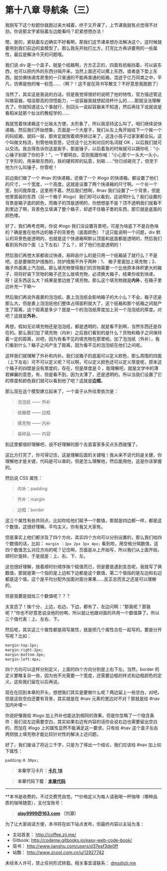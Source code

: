第十八章 导航条（三）
===

我刚写下这个标题你就跑过来大喊着，终于又开课了，上节课我就有点觉得不对劲，你说那文字紧贴着左边能看吗？赶紧想想办法！

嗯，是的，紧贴着左边确实不好看啊，那我们这节课来想办法解决这个。这时候就要用到我们前边的盒模型了。那么我先开始打比方，打完比方再讲要用的一些属性，最后是解决今天的问题哦。

我们说 div 是一个盒子，就是个纸箱啊，方方正正的，四面有纸板挡着，可以装东西，也可以把内外的东西分隔开来，当然上面还可以摞上东西，或者底下垫上东西。就仿佛快递库房里的一只普通的不能再普通的纸箱，混迹于亿万同类之中，平凡，仿佛是他的唯一标签……（啊？！这不是在简书写散文？不好意思我跑题了）

当然了，其实这是我说的白话，但是我觉得很好的说明了他的特性，官方描述管这叫做容器，咱没那高的领悟能力，一说容器我就想起烧杯什么的……那就没法理解去了。你就知道这么个事就行，别回头一说起容器来不知道，然后再往下说就说是看稻米鼠那个扯淡的教程学的……

我就觉着快递箱这个比喻太方便，太形象了，所以我坚持这么叫了。咱们继续说快递箱，然后我们开始想象，页面是一个大屋子，我们从左上角开始往下一个挨一个的码纸箱，就码一层，那肯定就按着顺序排过来了，这连小孩子过家家都会玩。这个叫做文档流，别管他啥意思，记住这个比方和对应的名词就 OK ，以后我们就可以交流。我总得告诉你这是扳手，那是锤子，以后着急的时候就可以跟你吼：“小心锤子别砸了你的手！”，一下都明白，否则我跟你喊：“小心那个一头大一头小，丁字形的，用来砸东西的，铁的硬邦邦的玩意，别砸……”你已经砸完了，但至于他为什么叫锤子，你管呢！

前边我们做了一个 #nav 的快递箱，还做了一个 #logo 的快递箱。都设置了他们的尺寸，一个宽度，一个高度。这就是设置了两个快递箱的尺寸啊。一个长一个宽，别问我厚度，这里用不着。然后我们想啊，#nav 我们设置了一个背景，但是他里面装的东西（另一个箱子 #logo）我们却可以看到，这说明什么？我们设置的背景是箱子底的颜色，而箱子的顶是透明的，你想想是不是？顶不透明我们就看不到里边了啊，背景色又填满了整个箱子，却遮不住箱子里的东西，那它就是底面的颜色喽。

好了，我们再考虑啊，你说 #logo 我们没设置背景吧，可是为啥底下不是白色啥的？确是套在他外边的箱子的背景色（底面颜色）？这只能说明一个问题，div 默认的背景色是透明的，也就是这个快递箱啊默认顶面和底面都是透明的，然后我们看到另外四个面（上下左右）了么？，好了他们也是透明的！

然后我们再想大家都收过快递，易碎品什么的是只用一个纸箱装了就行么？不是吧，总是要做防护措施的，防护措施不外乎两种：1、 箱子里面加上填充物；2、箱子外面裹上汽泡纸。那么填充物使得我们的货物需要一个比他原本体积更大的箱子，将将好装下货物的箱子还怎么放填充物，必须换大箱子，结果你收到快递，呀！这东西这么大？结果是里边放了填充物。那么这个填充物就是**内补**，在箱子里边补充一下嘛～

然后我们再说外面裹的泡泡纸，裹上泡泡纸会影响箱子的大小么？不会，箱子还是那么大，但是裹上泡泡纸他们整体占得面积就大了，这个纸箱和那个纸箱之间就产生了距离，这个距离是多少？就是一个的泡泡纸厚度加上另一个泡泡纸的厚度。对吧？这就是**外补**。

再想，假如无论填充物还是泡泡纸，都是透明的，就是看不到啊，当然东西还是存在的。那么我们加了填充物（内补）之后我们看到的是什么？货物和箱子之间保持着一定的距离，对吧，因为有看不见的填充物在那里呢。加了泡泡纸（外补），我们看到什么？箱子之间产生了距离，因为看不见的泡泡纸在他们之间呢。

这样我们就理解了外补和内补。我们说箱子的底面可以定义颜色，那么周围的四面（上下左右）可不可以定义呢？可以啊，可以定义颜色还可以定义厚度呢，原本这个箱子的四壁是没有厚度的，存在，但是厚度是 0 ，能理解吧，就是文学中的薄若蝉翼的意思，有，但是看不到，因为太薄了，还是透明的。所以当我们设置了它的厚度和颜色我们就可以看到他了吧？这就是**边框**。

那么现在这个模型建立起来了，一个盒子从外往里依次是：

> 泡泡纸 —— 外补

> 纸箱壁 —— 边框

> 填充物 —— 内补

> 易碎品 —— 内容

到这里都很好理解吧，说不好理解的那个去首富家多买点东西就懂了。

这比方打完了，你可得记住，这是理解后面的关键哦！我从来不说代码是关健，你理解他才是关键，代码是可以查的，但是怎么理解他，然后能用他，这是你该掌握的。

然后说 CSS 属性：

> 内补：padding

> 外补：margin

> 边框：border

这三个属性有些共同点，比如你给他们赋予一个数值，那就是四边都一样，都是这个数值，这很好理解。平均主义，你有我又大家有。

但是事实上他们都涉及了四个方向，其实四个方向可以分别设置的，那么我们给四个数值的话，比如： `margin
：1px 2px 3px 4px;` 看到啦，用空格分隔数值，这四个数值怎么对应方向的呢？记住啊，页面是从上开始写，所以我们从上面开始，顺时针旋转，于是就是：上、右、下、左。

这也很好理解，按着顺时针顺序挨个赋值而已，但是要是遇到变态呢，我就写了俩数值，那就是第一个指的是上边和下边都是这个数值，第二个值指的是左边和右边都是这个值。这个是平均分配外加面对面分果果……反正总而言之还是可以理解的。

但是我要是就给三个数值呢？？？

太变态了！挨个分，上边，右边，下边，都有了，左边问啊：“那我呢？那我呢？”你也不好意思说没他的份啊，所以就让他跟对面的共用一个数值算了。所以三个值代表：上、左右、下。

然后呢，其实这三个属性都是简写属性，就是把几个属性合在一起写的。要是分开写呢？比如：

```css
margin-top:1px;
margin-right:2px;
margin-bottom:3px;
margin-left:4px;
```
四个方向可以这样分别定义，上面的四个方向分别是上右下左。当然，border 的定义要略复杂一些，因为他不光需要一个宽度，还需要边框的样式和边框颜色的定义。这些我们留在以后再说。

现在在回到本章的开头，想想我们其实是要做什么呢？两边留上一些空白，对吧，但是这些空白还要有背景，其实就是在 #nav 元素的里边对不对？那就是给 #nav 加内补喽～

你说好像我给 #logo 加上外补也能达到相同的效果，但是你忽略了一个隐含条件：我们说左边需要空白，其实如果右边有内容的话你会说右边也需要留出空白的，而加在 #logo 上的属性显然不能满足这一要求。只有给 #nav 这个盒子左右两侧放上填充物才能比较针对性的解决上述问题。

好了，我们废话了将近三千字，只是为了得出一个结论，我们应该给 #nav 加上如下属性：

```css
padding:0 30px;
```

> **本章学习卡片：[卡片 18](http://coffee.zji.me/scard.html?name=chapter18)**

> **本章代码下载：[本章代码](http://coffee.zji.me/show-code/18.zip)**

---

**本书是收费的，不过交费凭自觉。**价格定义为每人请我喝一杯咖啡（哪种品质的咖啡随意），支付宝账号：

> **alay9999@163.com  （刘源）**

为了让大家阅读方便，本书将在如下站点发布，但最终内容以主站为准：

* 主站首发： http://coffee.zji.me/
* Gitbook: http://codeme.gitbooks.io/easy-web-code-book/
* 简书： http://www.jianshu.com/users/d37eaf3de0ff
* 站酷： http://www.zcool.com.cn/u/12927742

未经本人许可，禁止任何形式转载。相关事宜请联系： dms@zji.me